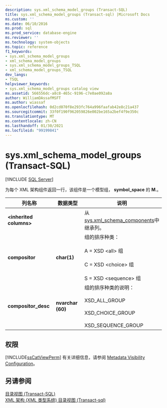 ```yaml
---
description: sys.xml_schema_model_groups (Transact-SQL)
title: sys.xml_schema_model_groups (Transact-sql) |Microsoft Docs
ms.custom: ''
ms.date: 06/10/2016
ms.prod: sql
ms.prod_service: database-engine
ms.reviewer: ''
ms.technology: system-objects
ms.topic: reference
f1_keywords:
- sys.xml_schema_model_groups
- xml_schema_model_groups
- sys.xml_schema_model_groups_TSQL
- xml_schema_model_groups_TSQL
dev_langs:
- TSQL
helpviewer_keywords:
- sys.xml_schema_model_groups catalog view
ms.assetid: 566556dc-a8c8-465c-9196-c7e0ae092a8a
author: WilliamDAssafMSFT
ms.author: wiassaf
ms.openlocfilehash: 0d2cd070f8e293fc764a996faafab42e8c21a437
ms.sourcegitcommit: 33f0f190f962059826e002be165a2bef4f9e350c
ms.translationtype: MT
ms.contentlocale: zh-CN
ms.lasthandoff: 01/30/2021
ms.locfileid: "99199841"
---
```

# <a name="sysxml_schema_model_groups-transact-sql"></a>sys.xml_schema_model_groups (Transact-SQL)
[!INCLUDE [SQL Server](../../includes/applies-to-version/sqlserver.md)]

  为每个 XML 架构组件返回一行，该组件是一个模型组， **symbol_space** 的 **M**.。  
  
|列名称|数据类型|说明|  
|-----------------|---------------|-----------------|  
|**\<inherited columns>**||从 [sys.xml_schema_components](../../relational-databases/system-catalog-views/sys-xml-schema-components-transact-sql.md)中继承列。|  
|**compositor**|**char(1)**|组的排序种类：<br /><br /> A = XSD \<all> 组<br /><br /> C = XSD \<choice> 组<br /><br /> S = XSD \<sequence> 组|  
|**compositor_desc**|**nvarchar (60)**|组的排序种类的说明：<br /><br /> XSD_ALL_GROUP<br /><br /> XSD_CHOICE_GROUP<br /><br /> XSD_SEQUENCE_GROUP|  
  
## <a name="permissions"></a>权限  
 [!INCLUDE[ssCatViewPerm](../../includes/sscatviewperm-md.md)] 有关详细信息，请参阅 [Metadata Visibility Configuration](../../relational-databases/security/metadata-visibility-configuration.md)。  
  
## <a name="see-also"></a>另请参阅  
 [目录视图 (Transact-SQL)](../../relational-databases/system-catalog-views/catalog-views-transact-sql.md)   
 [XML 架构 &#40;XML 类型系统&#41; 目录视图 &#40;Transact-sql&#41;](../../relational-databases/system-catalog-views/xml-schemas-xml-type-system-catalog-views-transact-sql.md)  
  
  
